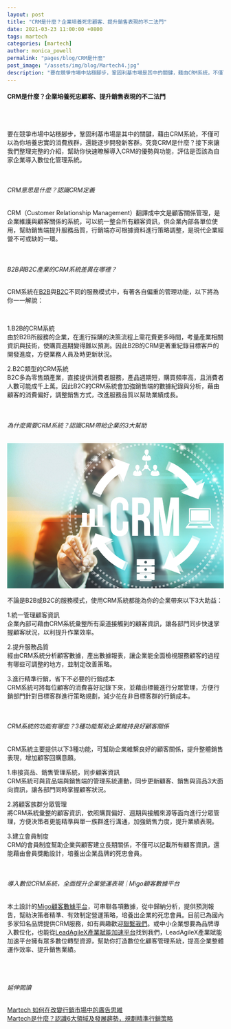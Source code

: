 ```yaml
---
layout: post
title: "CRM是什麼？企業培養死忠顧客、提升銷售表現的不二法門"
date: 2021-03-23 11:00:00 +0800
tags: martech
categories: [martech]
author: monica_powell
permalink: "pages/blog/CRM是什麼"
post_image: "/assets/img/blog/Martech4.jpg"
description: "要在競爭市場中站穩腳步，鞏固利基市場是其中的關鍵，藉由CRM系統，不僅可以為你培養忠實的消費族群，還能逐步開發新客群。究竟CRM是什麼？接下來讓我們整理完整的介紹，幫助你快速瞭解導入CRM的優勢與功能，評估是否該為自家企業導入數位化管理系統。"
---
```


<div class="post-content">
  <h4>CRM是什麼？企業培養死忠顧客、提升銷售表現的不二法門</h4>
  <br><br>
  <p>
    要在競爭市場中站穩腳步，鞏固利基市場是其中的關鍵，藉由CRM系統，不僅可以為你培養忠實的消費族群，還能逐步開發新客群。究竟CRM是什麼？接下來讓我們整理完整的介紹，幫助你快速瞭解導入CRM的優勢與功能，評估是否該為自家企業導入數位化管理系統。
  </p>
  <br>
  <h6>CRM意思是什麼？認識CRM定義</h6>
  <p>
    CRM（Customer Relationship Management）翻譯成中文是顧客關係管理，是企業維護與顧客關係的系統，可以統一整合所有顧客資訊，供企業內部各單位使用，幫助銷售端提升服務品質，行銷端亦可根據資料進行策略調整，是現代企業經營不可或缺的一環。
  </p>​
  <h6>
    B2B與B2C產業的CRM系統差異在哪裡？
  </h6>
  <p>
    CRM系統在<a href="https://zh.wikipedia.org/wiki/B2B" target="_blank">B2B</a>與<a href="https://zh.wikipedia.org/wiki/%E9%9B%BB%E5%AD%90%E5%95%86%E5%8B%99%E7%B6%93%E7%87%9F%E6%A8%A1%E5%BC%8F#B2C_%EF%BC%88Business_to_Customer%EF%BC%89" target="_blank">B2C</a>不同的服務模式中，有著各自偏重的管理功能，以下將為你一一解說：
  </p>
  <br>
  <p>
    1.B2B的CRM系統<br>
    由於B2B所服務的企業，在進行採購的決策流程上需花費更多時間，考量產業相關資訊與技術，使購買週期變得難以預測。因此B2B的CRM更著重紀錄目標客戶的開發進度，方便業務人員及時更新狀況。
  </p>
  <p>
    2.B2C類型的CRM系統<br>
    B2C多為零售類產業，直接提供消費者服務，產品週期短，購買頻率高，且消費者人數可能成千上萬。因此B2C的CRM系統會加強銷售端的數據紀錄與分析，藉由顧客的消費偏好，調整銷售方式，改進服務品質以幫助業績成長。
  </p>
  <br>
  <h6>
    為什麼需要CRM系統？認識CRM帶給企業的3大幫助
  </h6>
  <div class="blog-thumb">
    <img src="/assets/img/blog/Martech4_1.jpg" alt="CRM意思"/>​
  </div>
  <p>
    不論是B2B或B2C的服務模式，使用CRM系統都能為你的企業帶來以下3大助益：
  </p>
  <p>
    1.統一管理顧客資訊<br>
    企業內部可藉由CRM系統彙整所有渠道接觸到的顧客資訊，讓各部門同步快速掌握顧客狀況，以利提升作業效率。
  </p>
  <p>
    2.提升服務品質<br>
    經由CRM系統分析顧客數據，產出數據報表，讓企業能全面檢視服務顧客的過程有哪些可調整的地方，並制定改善策略。
  </p>
  <p>
    3.進行精準行銷，省下不必要的行銷成本<br>
    CRM系統可將每位顧客的消費喜好記錄下來，並藉由標籤進行分眾管理，方便行銷部門針對目標客群進行策略規劃，減少花在非目標客群的行銷成本。
  </p>​
  <h6>
    CRM系統的功能有哪些？3種功能幫助企業維持良好顧客關係
  </h6>
  <p>
    CRM系統主要提供以下3種功能，可幫助企業維繫良好的顧客關係，提升整體銷售表現，增加顧客回購意願。
  </p>
  <p>
    1.串接貨品、銷售管理系統，同步顧客資訊<br>
    CRM系統可與貨品端與銷售端的管理系統連動，同步更新顧客、銷售與貨品3大面向資訊，讓各部門同時掌握顧客狀況。
  </p>
  <p>
    2.將顧客族群分眾管理<br>
    將CRM系統彙整的顧客資訊，依照購買偏好、週期與接觸來源等面向進行分眾管理，方便決策者更能精準與單一族群進行溝通，加強銷售力度，提升業績表現。
  </p>
  <p>
    3.建立會員制度<br>
    CRM的會員制度幫助企業與顧客建立長期關係，不僅可以記載所有顧客資訊，還能藉由會員獎勵設計，培養出企業品牌的死忠會員。
  </p>​
  <h6>
    導入數位CRM系統，全面提升企業營運表現｜Migo顧客數據平台
  </h6>
  <p>
    本土設計的<a href="https://www.migocorp.com/pages/services-details" target="_blank">Migo顧客數據平台</a>，可串聯各項數據，從中歸納分析，提供預測報告，幫助決策者精準、有效制定營運策略，培養出企業的死忠會員。目前已為國內多家知名品牌提供CRM服務，如有興趣歡迎<a href="https://www.migocorp.com/pages/contact" target="_blank">聯繫我們</a>。或中小企業想要為品牌導入數位化，也能從<a href="https://www.leadagilex.com/" target="_blank">LeadAgileX產業賦能加速平台</a>找到我們，LeadAgileX產業賦能加速平台擁有眾多數位轉型資源，幫助你打造數位化顧客管理系統，提高企業整體運作效率、提升銷售業績。
  </p><br><br>
  <h6 class="extend">
    延伸閱讀
  </h6>
  <p>
    <a href="{{site.baseurl}}/pages/blog/改變行銷思維" target="_blank">Martech 如何在改變行銷市場中的廣告思維 </a>
    <br>
    <a href="{{site.baseurl}}/pages/blog/Martech是什麼" target="_blank">Martech是什麼？認識6大領域及發展趨勢，規劃精準行銷策略</a>
  </p>
</div>

